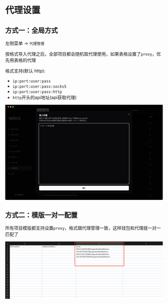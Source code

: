 # 代理设置

## 方式一：全局方式

左侧菜单 -> `代理管理`

按格式导入代理之后，全部项目都会随机取代理使用，如果表格设置了`proxy`，优先用表格的代理

格式支持(默认 http):

- `ip:port:user:pass`
- `ip:port:user:pass:socks5`
- `ip:port:user:pass:http`
- `http`开头的api地址(api获取代理)

![img](./assets/ss/proxy_1.png)

## 方式二：模版一对一配置

所有项目模版都支持设置`proxy`，格式跟代理管理一致，这样钱包和代理就一对一匹配了

![img](./assets/ss/proxy_2.png)
